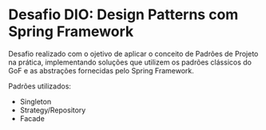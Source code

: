 ﻿# Desafio DIO: Design Patterns com Spring Framework

Desafio realizado com o ojetivo de aplicar o conceito de Padrões de Projeto na prática, implementando soluções que utilizem os padrões clássicos do GoF e as abstrações fornecidas pelo Spring Framework.

Padrões utilizados:

- Singleton
- Strategy/Repository
- Facade

##